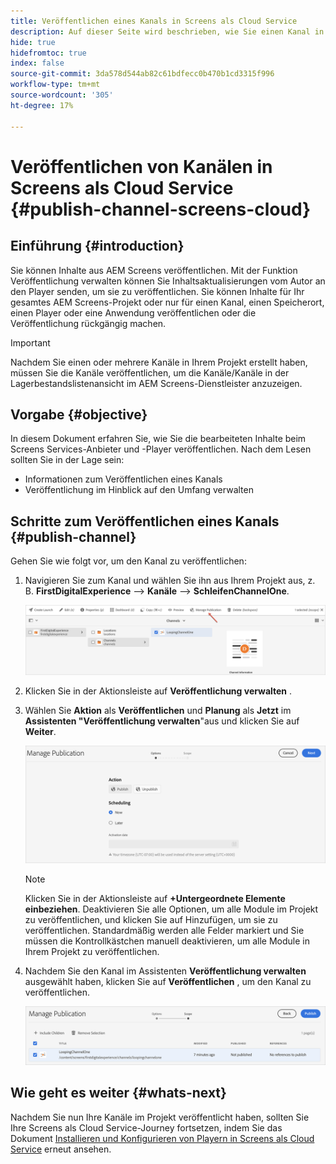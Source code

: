 ```yaml
---
title: Veröffentlichen eines Kanals in Screens als Cloud Service
description: Auf dieser Seite wird beschrieben, wie Sie einen Kanal in Screens as a Cloud Service veröffentlichen.
hide: true
hidefromtoc: true
index: false
source-git-commit: 3da578d544ab82c61bdfecc0b470b1cd3315f996
workflow-type: tm+mt
source-wordcount: '305'
ht-degree: 17%

---
```



# Veröffentlichen von Kanälen in Screens als Cloud Service {#publish-channel-screens-cloud}

## Einführung {#introduction}

Sie können Inhalte aus AEM Screens veröffentlichen. Mit der Funktion Veröffentlichung verwalten können Sie Inhaltsaktualisierungen vom Autor an den Player senden, um sie zu veröffentlichen. Sie können Inhalte für Ihr gesamtes AEM Screens-Projekt oder nur für einen Kanal, einen Speicherort, einen Player oder eine Anwendung veröffentlichen oder die Veröffentlichung rückgängig machen.

>[!IMPORTANT]
>Nachdem Sie einen oder mehrere Kanäle in Ihrem Projekt erstellt haben, müssen Sie die Kanäle veröffentlichen, um die Kanäle/Kanäle in der Lagerbestandslistenansicht im AEM Screens-Dienstleister anzuzeigen.

## Vorgabe {#objective}

In diesem Dokument erfahren Sie, wie Sie die bearbeiteten Inhalte beim Screens Services-Anbieter und -Player veröffentlichen. Nach dem Lesen sollten Sie in der Lage sein:

* Informationen zum Veröffentlichen eines Kanals
* Veröffentlichung im Hinblick auf den Umfang verwalten

## Schritte zum Veröffentlichen eines Kanals {#publish-channel}

Gehen Sie wie folgt vor, um den Kanal zu veröffentlichen:

1. Navigieren Sie zum Kanal und wählen Sie ihn aus Ihrem Projekt aus, z. B. **FirstDigitalExperience** —> **Kanäle** —> **SchleifenChannelOne**.

   ![](/help/screens-cloud/assets/create-content/managepub-1.png)

1. Klicken Sie in der Aktionsleiste auf **Veröffentlichung verwalten** .

1. Wählen Sie **Aktion** als **Veröffentlichen** und **Planung** als **Jetzt** im **Assistenten &quot;Veröffentlichung verwalten**&quot;aus und klicken Sie auf **Weiter**.

   ![](/help/screens-cloud/assets/create-content/managepub-2.png)

   >[!NOTE]
   >Klicken Sie in der Aktionsleiste auf **+Untergeordnete Elemente einbeziehen**. Deaktivieren Sie alle Optionen, um alle Module im Projekt zu veröffentlichen, und klicken Sie auf Hinzufügen, um sie zu veröffentlichen. Standardmäßig werden alle Felder markiert und Sie müssen die Kontrollkästchen manuell deaktivieren, um alle Module in Ihrem Projekt zu veröffentlichen.

1. Nachdem Sie den Kanal im Assistenten **Veröffentlichung verwalten** ausgewählt haben, klicken Sie auf **Veröffentlichen** , um den Kanal zu veröffentlichen.

   ![](/help/screens-cloud/assets/create-content/managepub-3.png)


## Wie geht es weiter {#whats-next}

Nachdem Sie nun Ihre Kanäle im Projekt veröffentlicht haben, sollten Sie Ihre Screens als Cloud Service-Journey fortsetzen, indem Sie das Dokument [Installieren und Konfigurieren von Playern in Screens als Cloud Service](/help/screens-cloud/creating-content/manage-publish.md) erneut ansehen.
